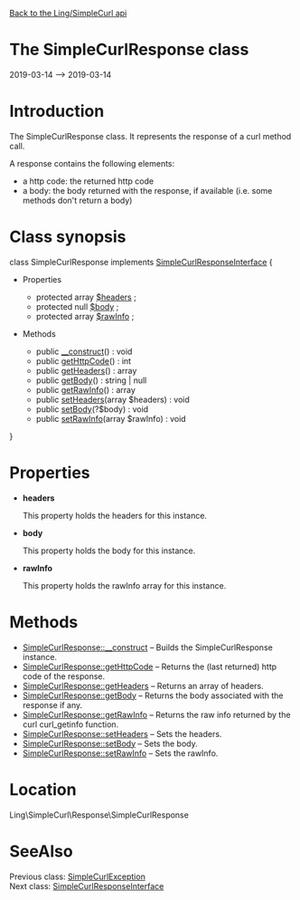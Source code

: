 [Back to the Ling/SimpleCurl api](https://github.com/lingtalfi/SimpleCurl/blob/master/doc/api/Ling/SimpleCurl.md)



The SimpleCurlResponse class
================
2019-03-14 --> 2019-03-14






Introduction
============

The SimpleCurlResponse class.
It represents the response of a curl method call.

A response contains the following elements:

- a http code: the returned http code
- a body: the body returned with the response, if available (i.e. some methods don't return a body)



Class synopsis
==============


class <span class="pl-k">SimpleCurlResponse</span> implements [SimpleCurlResponseInterface](https://github.com/lingtalfi/SimpleCurl/blob/master/doc/api/Ling/SimpleCurl/Response/SimpleCurlResponseInterface.md) {

- Properties
    - protected array [$headers](#property-headers) ;
    - protected null [$body](#property-body) ;
    - protected array [$rawInfo](#property-rawInfo) ;

- Methods
    - public [__construct](https://github.com/lingtalfi/SimpleCurl/blob/master/doc/api/Ling/SimpleCurl/Response/SimpleCurlResponse/__construct.md)() : void
    - public [getHttpCode](https://github.com/lingtalfi/SimpleCurl/blob/master/doc/api/Ling/SimpleCurl/Response/SimpleCurlResponse/getHttpCode.md)() : int
    - public [getHeaders](https://github.com/lingtalfi/SimpleCurl/blob/master/doc/api/Ling/SimpleCurl/Response/SimpleCurlResponse/getHeaders.md)() : array
    - public [getBody](https://github.com/lingtalfi/SimpleCurl/blob/master/doc/api/Ling/SimpleCurl/Response/SimpleCurlResponse/getBody.md)() : string | null
    - public [getRawInfo](https://github.com/lingtalfi/SimpleCurl/blob/master/doc/api/Ling/SimpleCurl/Response/SimpleCurlResponse/getRawInfo.md)() : array
    - public [setHeaders](https://github.com/lingtalfi/SimpleCurl/blob/master/doc/api/Ling/SimpleCurl/Response/SimpleCurlResponse/setHeaders.md)(array $headers) : void
    - public [setBody](https://github.com/lingtalfi/SimpleCurl/blob/master/doc/api/Ling/SimpleCurl/Response/SimpleCurlResponse/setBody.md)(?$body) : void
    - public [setRawInfo](https://github.com/lingtalfi/SimpleCurl/blob/master/doc/api/Ling/SimpleCurl/Response/SimpleCurlResponse/setRawInfo.md)(array $rawInfo) : void

}




Properties
=============

- <span id="property-headers"><b>headers</b></span>

    This property holds the headers for this instance.
    
    

- <span id="property-body"><b>body</b></span>

    This property holds the body for this instance.
    
    

- <span id="property-rawInfo"><b>rawInfo</b></span>

    This property holds the rawInfo array for this instance.
    
    



Methods
==============

- [SimpleCurlResponse::__construct](https://github.com/lingtalfi/SimpleCurl/blob/master/doc/api/Ling/SimpleCurl/Response/SimpleCurlResponse/__construct.md) &ndash; Builds the SimpleCurlResponse instance.
- [SimpleCurlResponse::getHttpCode](https://github.com/lingtalfi/SimpleCurl/blob/master/doc/api/Ling/SimpleCurl/Response/SimpleCurlResponse/getHttpCode.md) &ndash; Returns the (last returned) http code of the response.
- [SimpleCurlResponse::getHeaders](https://github.com/lingtalfi/SimpleCurl/blob/master/doc/api/Ling/SimpleCurl/Response/SimpleCurlResponse/getHeaders.md) &ndash; Returns an array of headers.
- [SimpleCurlResponse::getBody](https://github.com/lingtalfi/SimpleCurl/blob/master/doc/api/Ling/SimpleCurl/Response/SimpleCurlResponse/getBody.md) &ndash; Returns the body associated with the response if any.
- [SimpleCurlResponse::getRawInfo](https://github.com/lingtalfi/SimpleCurl/blob/master/doc/api/Ling/SimpleCurl/Response/SimpleCurlResponse/getRawInfo.md) &ndash; Returns the raw info returned by the curl curl_getinfo function.
- [SimpleCurlResponse::setHeaders](https://github.com/lingtalfi/SimpleCurl/blob/master/doc/api/Ling/SimpleCurl/Response/SimpleCurlResponse/setHeaders.md) &ndash; Sets the headers.
- [SimpleCurlResponse::setBody](https://github.com/lingtalfi/SimpleCurl/blob/master/doc/api/Ling/SimpleCurl/Response/SimpleCurlResponse/setBody.md) &ndash; Sets the body.
- [SimpleCurlResponse::setRawInfo](https://github.com/lingtalfi/SimpleCurl/blob/master/doc/api/Ling/SimpleCurl/Response/SimpleCurlResponse/setRawInfo.md) &ndash; Sets the rawInfo.





Location
=============
Ling\SimpleCurl\Response\SimpleCurlResponse


SeeAlso
==============
Previous class: [SimpleCurlException](https://github.com/lingtalfi/SimpleCurl/blob/master/doc/api/Ling/SimpleCurl/Exception/SimpleCurlException.md)<br>Next class: [SimpleCurlResponseInterface](https://github.com/lingtalfi/SimpleCurl/blob/master/doc/api/Ling/SimpleCurl/Response/SimpleCurlResponseInterface.md)<br>
